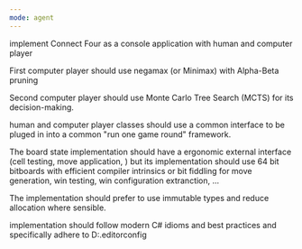 ```yaml
---
mode: agent
---
```

implement  Connect Four as a console application with human and computer player

First computer player should use negamax (or Minimax) with Alpha-Beta pruning

Second computer player should use Monte Carlo Tree Search (MCTS) for its decision-making.

human and computer player classes should use a common interface to be pluged in into a common "run one game round" framework.

The board state implementation should have a ergonomic external interface (cell testing, move application, ) but its implementation should use 64 bit bitboards with efficient compiler intrinsics or bit fiddling for move generation, win testing, win configuration extranction, ...

The implementation should prefer to use immutable types and reduce allocation where sensible.

implementation should follow modern C# idioms and best practices and specifically adhere to D:\.editorconfig